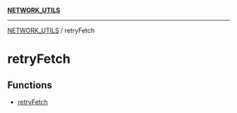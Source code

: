 [**NETWORK_UTILS**](../README.md)

***

[NETWORK_UTILS](../README.md) / retryFetch

# retryFetch

## Functions

- [retryFetch](functions/retryFetch.md)
